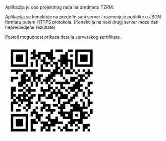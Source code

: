 Aplikacija je deo projektnog rada na predmetu TZRM.

Aplikacija se konektuje na predefinisani server i razmenjuje podatke u JSON formatu putem HTTPS protokola. (Konekcija na neki drugi server moze dati nepredvidjene rezultate)

Postoji mogućnost prikaza detalja serverskog sertifikata.

![Link](link.png) 